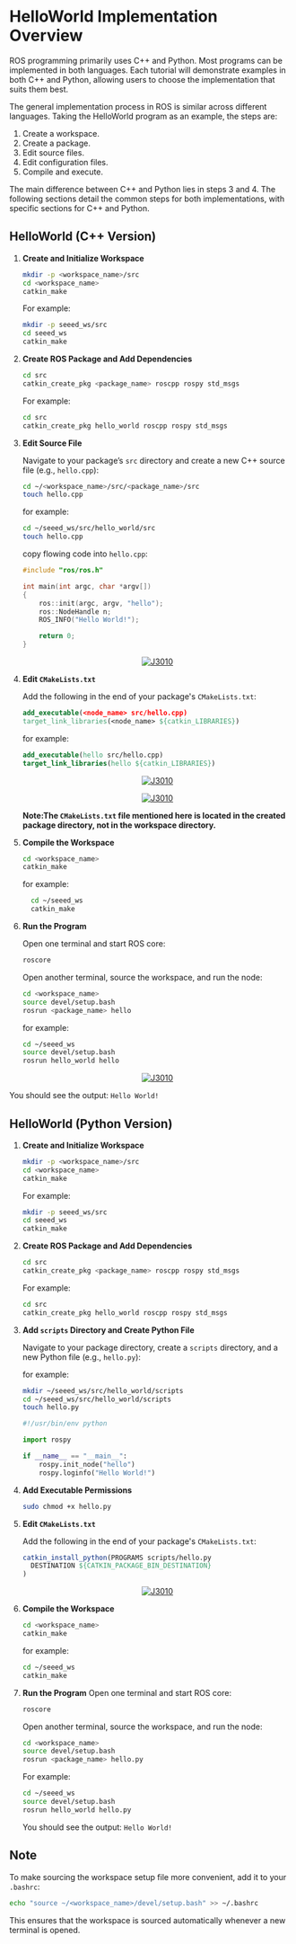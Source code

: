 # HelloWorld Implementation Overview

ROS programming primarily uses C++ and Python. Most programs can be implemented in both languages. Each tutorial will demonstrate examples in both C++ and Python, allowing users to choose the implementation that suits them best.

The general implementation process in ROS is similar across different languages. Taking the HelloWorld program as an example, the steps are:

1. Create a workspace.
2. Create a package.
3. Edit source files.
4. Edit configuration files.
5. Compile and execute.

The main difference between C++ and Python lies in steps 3 and 4. The following sections detail the common steps for both implementations, with specific sections for C++ and Python.

## HelloWorld (C++ Version)

1. **Create and Initialize Workspace**
    ```bash
    mkdir -p <workspace_name>/src
    cd <workspace_name>
    catkin_make
    ```
    For example:
    ```bash
    mkdir -p seeed_ws/src
    cd seeed_ws
    catkin_make
    ```

2. **Create ROS Package and Add Dependencies**
      ```bash
      cd src
      catkin_create_pkg <package_name> roscpp rospy std_msgs
      ```
    For example:
      ```bash
      cd src
      catkin_create_pkg hello_world roscpp rospy std_msgs
      ```
3. **Edit Source File**

    Navigate to your package’s `src` directory and create a new C++ source file (e.g., `hello.cpp`):
    ```bash
    cd ~/<workspace_name>/src/<package_name>/src
    touch hello.cpp
    ```
    for example:
    ```bash
    cd ~/seeed_ws/src/hello_world/src
    touch hello.cpp
    ```
    copy flowing code into `hello.cpp`:
    ```cpp
    #include "ros/ros.h"

    int main(int argc, char *argv[])
    {
        ros::init(argc, argv, "hello");
        ros::NodeHandle n;
        ROS_INFO("Hello World!");

        return 0;
    }
    ```
      <p align="center">
      <a href="https://wiki.seeedstudio.com/reComputer_Intro/">
      <img src="./images/hello_world_c.png" alt="J3010">
      </a>
      </p>

4. **Edit `CMakeLists.txt`**
      
      Add the following in the end of your package's `CMakeLists.txt`:
      ```cmake
      add_executable(<node_name> src/hello.cpp)
      target_link_libraries(<node_name> ${catkin_LIBRARIES})
      ```
      for example:
      ```cmake
      add_executable(hello src/hello.cpp)
      target_link_libraries(hello ${catkin_LIBRARIES})
      ```
      <p align="center">
      <a href="https://wiki.seeedstudio.com/reComputer_Intro/">
      <img src="./images/cmakelists_dir.png" alt="J3010">
      </a>
      </p>

      <p align="center">
      <a href="https://wiki.seeedstudio.com/reComputer_Intro/">
      <img src="./images/cmakelists.png" alt="J3010">
      </a>
      </p>

      **Note:The `CMakeLists.txt` file mentioned here is located in the created package directory, not in the workspace directory.**

5. **Compile the Workspace**
      ```bash
      cd <workspace_name>
      catkin_make
      ```
      for example:
      ```bash
        cd ~/seeed_ws
        catkin_make
      ```
6. **Run the Program**
    
    Open one terminal and start ROS core:
    ```bash
    roscore
    ```
    Open another terminal, source the workspace, and run the node:
    ```bash
    cd <workspace_name>
    source devel/setup.bash
    rosrun <package_name> hello
    ```
    for example:
    ```bash
    cd ~/seeed_ws
    source devel/setup.bash
    rosrun hello_world hello
    ```
    <p align="center">
      <a href="https://wiki.seeedstudio.com/reComputer_Intro/">
      <img src="./images/hello_world_result_c.png" alt="J3010">
      </a>
    </p>

You should see the output: `Hello World!`

## HelloWorld (Python Version)

1. **Create and Initialize Workspace**
    ```bash
    mkdir -p <workspace_name>/src
    cd <workspace_name>
    catkin_make
    ```
    For example:
    ```bash
    mkdir -p seeed_ws/src
    cd seeed_ws
    catkin_make
    ```

2. **Create ROS Package and Add Dependencies**
    ```bash
    cd src
    catkin_create_pkg <package_name> roscpp rospy std_msgs
    ```
    For example:
      ```bash
      cd src
      catkin_create_pkg hello_world roscpp rospy std_msgs
      ```
3. **Add `scripts` Directory and Create Python File**

    Navigate to your package directory, create a `scripts` directory, and a new Python file (e.g., `hello.py`):

    for example:
    ```bash
    mkdir ~/seeed_ws/src/hello_world/scripts
    cd ~/seeed_ws/src/hello_world/scripts
    touch hello.py
    ```

    ```python
    #!/usr/bin/env python

    import rospy

    if __name__ == "__main__":
        rospy.init_node("hello")
        rospy.loginfo("Hello World!")
    ```

4. **Add Executable Permissions**
    ```bash
    sudo chmod +x hello.py
    ```

5. **Edit `CMakeLists.txt`**
    
    Add the following in the end of your package's `CMakeLists.txt`:
    ```cmake
    catkin_install_python(PROGRAMS scripts/hello.py
      DESTINATION ${CATKIN_PACKAGE_BIN_DESTINATION}
    )
    ```
    <p align="center">
      <a href="https://wiki.seeedstudio.com/reComputer_Intro/">
      <img src="./images/cmakelists_dir.png" alt="J3010">
      </a>
    </p>
6. **Compile the Workspace**
    ```bash
    cd <workspace_name>
    catkin_make
    ```
    for example:
    ```bash
    cd ~/seeed_ws
    catkin_make
    ```
7. **Run the Program**
    Open one terminal and start ROS core:
    ```bash
    roscore
    ```
    Open another terminal, source the workspace, and run the node:
    ```bash
    cd <workspace_name>
    source devel/setup.bash
    rosrun <package_name> hello.py
    ```
    For example:
    ```bash
    cd ~/seeed_ws
    source devel/setup.bash
    rosrun hello_world hello.py
    ```
    You should see the output: `Hello World!`

## Note
To make sourcing the workspace setup file more convenient, add it to your `.bashrc`:
```bash
echo "source ~/<workspace_name>/devel/setup.bash" >> ~/.bashrc
```
This ensures that the workspace is sourced automatically whenever a new terminal is opened.